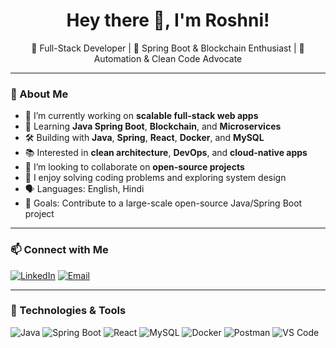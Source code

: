 <h1 align="center">Hey there 👋, I'm Roshni!</h1>

<p align="center">
  🔭 Full-Stack Developer | 🌱 Spring Boot & Blockchain Enthusiast | 🧠 Automation & Clean Code Advocate
</p>

---

### 💫 About Me

- 🔭 I’m currently working on **scalable full-stack web apps**
- 🌱 Learning **Java Spring Boot**, **Blockchain**, and **Microservices**
- 🛠️ Building with **Java**, **Spring**, **React**, **Docker**, and **MySQL**
- 📚 Interested in **clean architecture**, **DevOps**, and **cloud-native apps**
- 🤝 I’m looking to collaborate on **open-source projects**
- 🧠 I enjoy solving coding problems and exploring system design
- 🗣️ Languages: English, Hindi
- 🎯 Goals: Contribute to a large-scale open-source Java/Spring Boot project

---

### 📫 Connect with Me

[![LinkedIn](https://img.shields.io/badge/LinkedIn-blue?style=flat&logo=linkedin)](https://www.linkedin.com/in/roshni-mulani-386340307/)
[![Email](https://img.shields.io/badge/Email-D14836?style=flat&logo=gmail&logoColor=white)](mailto:roshnimulani007@example.com)


---

### 🚀 Technologies & Tools

![Java](https://img.shields.io/badge/Java-007396?style=for-the-badge&logo=java&logoColor=white)
![Spring Boot](https://img.shields.io/badge/Spring_Boot-6DB33F?style=for-the-badge&logo=spring-boot&logoColor=white)
![React](https://img.shields.io/badge/React-20232A?style=for-the-badge&logo=react&logoColor=61DAFB)
![MySQL](https://img.shields.io/badge/MySQL-00000F?style=for-the-badge&logo=mysql&logoColor=white)
![Docker](https://img.shields.io/badge/Docker-2496ED?style=for-the-badge&logo=docker&logoColor=white)
![Postman](https://img.shields.io/badge/Postman-FF6C37?style=for-the-badge&logo=postman&logoColor=white)
![VS Code](https://img.shields.io/badge/VS_Code-007ACC?style=for-the-badge&logo=vis_)
